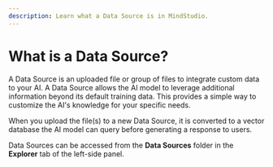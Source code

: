 ```yaml
---
description: Learn what a Data Source is in MindStudio.
---
```


# What is a Data Source?

A Data Source is an uploaded file or group of files to integrate custom data to your AI. A Data Source allows the AI model to leverage additional information beyond its default training data. This provides a simple way to customize the AI's knowledge for your specific needs.

When you upload the file(s) to a new Data Source, it is converted to a vector database the AI model can query before generating a response to users.

Data Sources can be accessed from the **Data Sources** folder in the **Explorer** tab of the left-side panel.
